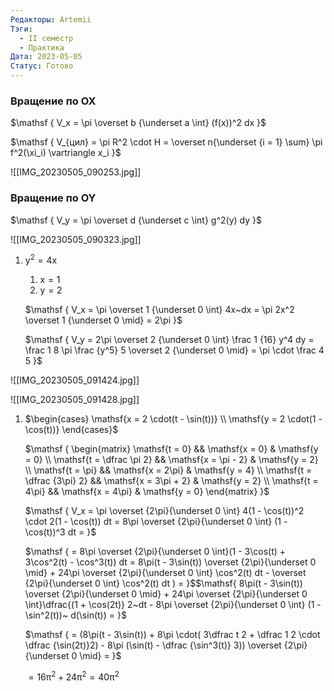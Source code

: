```yaml
---
Редакторы: Artemii
Тэги:
  - II семестр
  - Практика
Дата: 2023-05-05
Статус: Готово
---
```

### Вращение по OX

  

$\mathsf  
{  
V_x = \pi \overset b {\underset a \int} (f(x))^2 dx  
}$

$\mathsf  
{  
V_{цил} = \pi R^2 \cdot H = \overset n{\underset {i = 1} \sum} \pi f^2(\xi_i) \vartriangle x_i  
}$

![[IMG_20230505_090253.jpg]]

  

### Вращение по OY

  

$\mathsf  
{  
V_y = \pi \overset d {\underset c \int} g^2(y) dy  
}$

  

![[IMG_20230505_090323.jpg]]

  

1. $\mathsf  
    {  
    y^2 = 4x  
    }$
    
    1. $\mathsf  
        {  
        x = 1  
        }$
    2. $\mathsf  
        {  
        y = 2  
        }$
    
    $\mathsf  
    {  
    V_x = \pi \overset 1 {\underset 0 \int} 4x~dx = \pi 2x^2 \overset 1 {\underset 0 \mid} = 2\pi  
    }$
    
    $\mathsf  
    {  
    V_y = 2\pi \overset 2 {\underset 0 \int} \frac 1 {16} y^4 dy = \frac 1 8 \pi \frac {y^5} 5 \overset 2 {\underset 0 \mid} = \pi \cdot \frac 4 5  
    }$
    
      
    

![[IMG_20230505_091424.jpg]]

![[IMG_20230505_091428.jpg]]

1. $\begin{cases}  
    \mathsf{x = 2 \cdot(t - \sin(t))} \\  
    \mathsf{y = 2 \cdot(1 - \cos(t))}  
    \end{cases}$
    
    $\mathsf  
    {  
    \begin{matrix}  
    \mathsf{t = 0} && \mathsf{x = 0} & \mathsf{y = 0} \\  
    \mathsf{t = \dfrac \pi 2} && \mathsf{x = \pi - 2} & \mathsf{y = 2} \\  
    \mathsf{t = \pi} && \mathsf{x = 2\pi} & \mathsf{y = 4} \\  
    \mathsf{t = \dfrac {3\pi} 2} && \mathsf{x = 3\pi + 2} & \mathsf{y = 2} \\  
    \mathsf{t = 4\pi} && \mathsf{x = 4\pi} & \mathsf{y = 0}  
    \end{matrix}  
    }$
    
    $\mathsf  
    {  
    V_x = \pi \overset {2\pi}{\underset 0 \int} 4(1 - \cos(t))^2 \cdot 2(1 - \cos(t)) dt = 8\pi \overset {2\pi}{\underset 0 \int} (1 - \cos(t))^3 dt =  
    }$
    
    $\mathsf  
    {  
    = 8\pi \overset {2\pi}{\underset 0 \int}(1 - 3\cos(t) + 3\cos^2(t) - \cos^3(t)) dt =  
    8\pi(t - 3\sin(t)) \overset {2\pi}{\underset 0 \mid} + 24\pi \overset {2\pi}{\underset 0 \int} \cos^2(t) dt - \overset {2\pi}{\underset 0 \int} \cos^2(t) dt ) =  
    }$$\mathsf{  
    8\pi(t - 3\sin(t)) \overset {2\pi}{\underset 0 \mid} + 24\pi \overset {2\pi}{\underset 0 \int}\dfrac{(1 + \cos(2t)} 2~dt - 8\pi \overset {2\pi}{\underset 0 \int} (1 - \sin^2(t))~ d(\sin(t)) =  
    }$
    
    $\mathsf  
    {  
    = (8\pi(t - 3\sin(t)) + 8\pi \cdot( 3\dfrac t 2 + \dfrac 1 2 \cdot \dfrac {\sin(2t)}2) - 8\pi (\sin(t) - \dfrac {\sin^3(t)} 3)) \overset {2\pi}{\underset 0 \mid} =  
    }$
    
    $\mathsf  
    {  
    = 16 \pi^2 + 24\pi^2 = 40\pi^2  
    }$